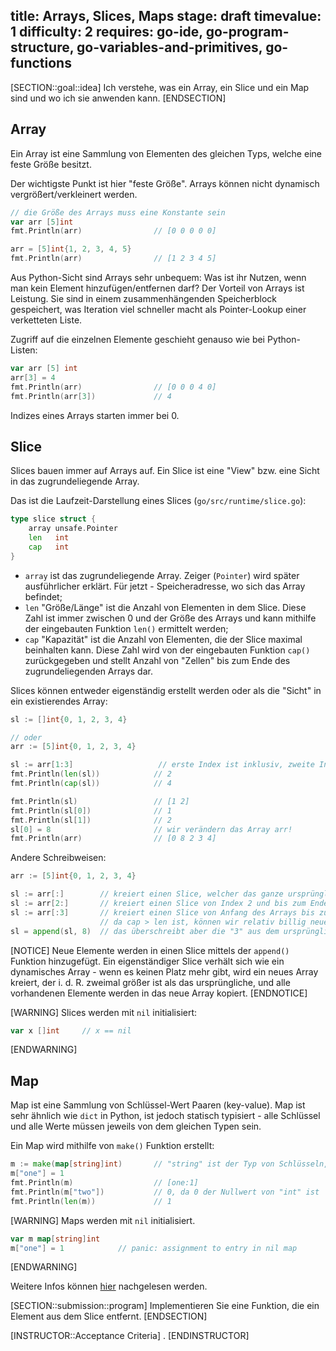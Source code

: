 title: Arrays, Slices, Maps
stage: draft
timevalue: 1
difficulty: 2
requires: go-ide, go-program-structure, go-variables-and-primitives, go-functions
---

[SECTION::goal::idea]
Ich verstehe, was ein Array, ein Slice und ein Map sind und wo ich sie anwenden kann.
[ENDSECTION]

## Array

Ein Array ist eine Sammlung von Elementen des gleichen Typs, welche eine feste Größe besitzt.

Der wichtigste Punkt ist hier "feste Größe". Arrays können nicht dynamisch vergrößert/verkleinert werden.
```go
// die Größe des Arrays muss eine Konstante sein
var arr [5]int
fmt.Println(arr)                // [0 0 0 0 0]

arr = [5]int{1, 2, 3, 4, 5}
fmt.Println(arr)                // [1 2 3 4 5]
```

Aus Python-Sicht sind Arrays sehr unbequem: Was ist ihr Nutzen, wenn man kein Element hinzufügen/entfernen darf?
Der Vorteil von Arrays ist Leistung. Sie sind in einem zusammenhängenden Speicherblock gespeichert, was Iteration
viel schneller macht als Pointer-Lookup einer verketteten Liste.

Zugriff auf die einzelnen Elemente geschieht genauso wie bei Python-Listen:
```go
var arr [5] int
arr[3] = 4
fmt.Println(arr)                // [0 0 0 4 0]
fmt.Println(arr[3])             // 4
```

Indizes eines Arrays starten immer bei 0.

## Slice

Slices bauen immer auf Arrays auf. Ein Slice ist eine "View" bzw. eine Sicht in das zugrundeliegende Array.

Das ist die Laufzeit-Darstellung eines Slices (`go/src/runtime/slice.go`):
```go
type slice struct {
    array unsafe.Pointer
    len   int
    cap   int
}
```

* `array` ist das zugrundeliegende Array. Zeiger (`Pointer`) wird später ausführlicher erklärt. Für jetzt - Speicheradresse, wo sich das Array befindet;
* `len` "Größe/Länge" ist die Anzahl von Elementen in dem Slice. Diese Zahl ist immer zwischen 0 und der Größe des Arrays und kann mithilfe der eingebauten Funktion `len()` ermittelt werden;
* `cap` "Kapazität" ist die Anzahl von Elementen, die der Slice maximal beinhalten kann. Diese Zahl wird von der eingebauten Funktion `cap()` zurückgegeben und stellt
Anzahl von "Zellen" bis zum Ende des zugrundeliegenden Arrays dar.

Slices können entweder eigenständig erstellt werden oder als die "Sicht" in ein existierendes Array:
```go
sl := []int{0, 1, 2, 3, 4}

// oder
arr := [5]int{0, 1, 2, 3, 4}

sl := arr[1:3]                   // erste Index ist inklusiv, zweite Index ist exklusiv
fmt.Println(len(sl))            // 2
fmt.Println(cap(sl))            // 4

fmt.Println(sl)                 // [1 2]
fmt.Println(sl[0])              // 1
fmt.Println(sl[1])              // 2
sl[0] = 8                       // wir verändern das Array arr!
fmt.Println(arr)                // [0 8 2 3 4]
```

Andere Schreibweisen:
```go
arr := [5]int{0, 1, 2, 3, 4}

sl := arr[:]        // kreiert einen Slice, welcher das ganze ursprüngliche Array beinhaltet (len = 5, cap = 5)
sl := arr[2:]       // kreiert einen Slice von Index 2 und bis zum Ende des Arrays (len = 3, cap = 3)
sl := arr[:3]       // kreiert einen Slice von Anfang des Arrays bis zu der Index 3 (exklusiv) (len = 3, cap = 5)
                    // da cap > len ist, können wir relativ billig neue Elemente hinzufügen
sl = append(sl, 8)  // das überschreibt aber die "3" aus dem ursprünglichen Array!
```

[NOTICE]
Neue Elemente werden in einen Slice mittels der `append()` Funktion hinzugefügt. 
Ein eigenständiger Slice verhält sich wie ein dynamisches Array - wenn es keinen Platz mehr gibt,
wird ein neues Array kreiert, der i. d. R. zweimal größer ist als das ursprüngliche, 
und alle vorhandenen Elemente werden in das neue Array kopiert.
[ENDNOTICE]

[WARNING]
Slices werden mit `nil` initialisiert:
```go
var x []int     // x == nil
```
[ENDWARNING]

## Map

Map ist eine Sammlung von Schlüssel-Wert Paaren (key-value).
Map ist sehr ähnlich wie `dict` in Python, ist jedoch statisch typisiert - 
alle Schlüssel und alle Werte müssen jeweils von dem gleichen Typen sein.

Ein Map wird mithilfe von `make()` Funktion erstellt:
```go
m := make(map[string]int)       // "string" ist der Typ von Schlüsseln, "int" ist der Typ von Werten
m["one"] = 1
fmt.Println(m)                  // [one:1]
fmt.Println(m["two"])           // 0, da 0 der Nullwert von "int" ist
fmt.Println(len(m))             // 1
```

[WARNING]
Maps werden mit `nil` initialisiert.
```go
var m map[string]int
m["one"] = 1            // panic: assignment to entry in nil map 
```
[ENDWARNING]

Weitere Infos können [hier](https://go.dev/blog/maps) nachgelesen werden.

[SECTION::submission::program]
Implementieren Sie eine Funktion, die ein Element aus dem Slice entfernt.
[ENDSECTION]

[INSTRUCTOR::Acceptance Criteria]
.
[ENDINSTRUCTOR]
